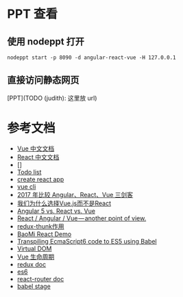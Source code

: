 # PPT 查看
## 使用 nodeppt 打开

```shell
nodeppt start -p 8090 -d angular-react-vue -H 127.0.0.1
```

## 直接访问静态网页

[PPT](TODO (judith): 这里放 url)

# 参考文档

- [Vue 中文文档](https://cn.vuejs.org/v2/guide/syntax.html)
- [React 中文文档](https://doc.react-china.org/docs/hello-world.html)
- []
- [Todo list](http://todomvc.com/)
- [create react app](https://github.com/facebook/create-react-app)
- [vue cli](https://github.com/vuejs/vue-cli)
- [2017 年比较 Angular、React、Vue 三剑客](https://juejin.im/post/5a0d5df1f265da43062a542f)
- [我们为什么选择Vue.js而不是React](http://www.infoq.com/cn/news/2016/12/why-Vue-js-no-react)
- [Angular 5 vs. React vs. Vue](https://itnext.io/angular-5-vs-react-vs-vue-6b976a3f9172)
- [React / Angular / Vue — another point of view.](https://codeburst.io/react-angular-vue-another-point-of-view-766038f502b2)
- [redux-thunk作用](http://www.ruanyifeng.com/blog/2016/09/redux_tutorial_part_two_async_operations.html)
- [BaoMi React Demo](http://git.augmentum.com.cn/BaoMi/Training/tree/master/React/demo/Demo)
- [Transpiling EcmaScript6 code to ES5 using Babel](https://www.jonathan-petitcolas.com/2015/03/09/transpiling-es6-to-es5-using-babel.html)
- [Virtual DOM](https://github.com/y8n/blog/issues/5)
- [Vue 生命周期](https://segmentfault.com/a/1190000008010666)
- [redux doc](https://github.com/camsong/redux-in-chinese)
- [es6](http://es6.ruanyifeng.com/)
- [react-router doc](https://reacttraining.com/react-router/web/example/basic)
- [babel stage](http://guoyongfeng.github.io/my-gitbook/02/toc-babel-preset-stage-x.html)